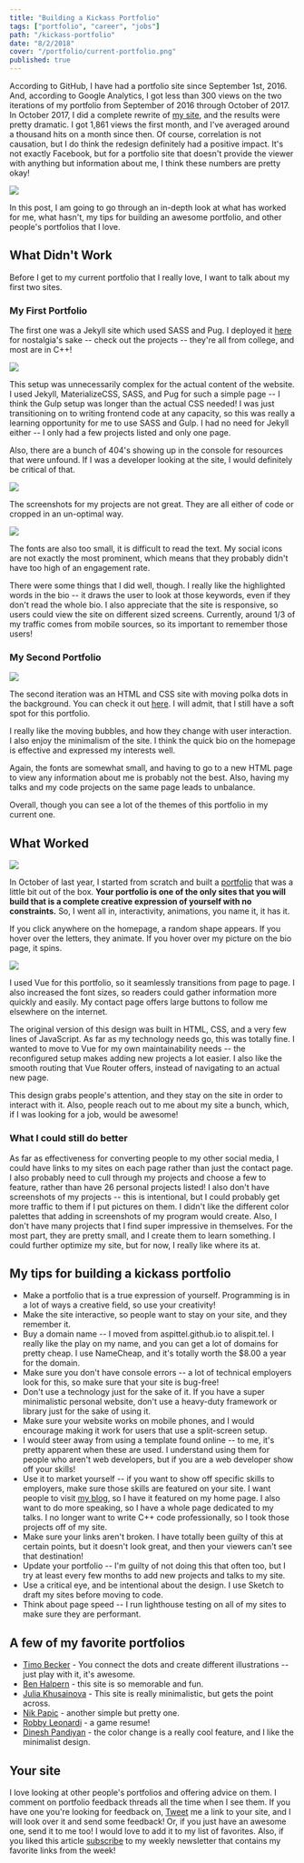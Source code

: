 ```yaml
---
title: "Building a Kickass Portfolio"
tags: ["portfolio", "career", "jobs"]
path: "/kickass-portfolio"
date: "8/2/2018"
cover: "/portfolio/current-portfolio.png"
published: true
---
```


According to GitHub, I have had a portfolio site since September 1st, 2016. And, according to Google Analytics, I got less than 300 views on the two iterations of my portfolio from September of 2016 through October of 2017. In October 2017, I did a complete rewrite of [my site](https://www.alispit.tel), and the results were pretty dramatic. I got 1,861 views the first month, and I've averaged around a thousand hits on a month since then. Of course, correlation is not causation, but I do think the redesign definitely had a positive impact. It's not exactly Facebook, but for a portfolio site that doesn't provide the viewer with anything but information about me, I think these numbers are pretty okay!

![](/portfolio/analytics.png)

In this post, I am going to go through an in-depth look at what has worked for me, what hasn't, my tips for building an awesome portfolio, and other people's portfolios that I love.

## What Didn't Work

Before I get to my current portfolio that I really love, I want to talk about my first two sites.

### My First Portfolio 

The first one was a Jekyll site which used SASS and Pug. I deployed it [here](http://average-cause.surge.sh/) for nostalgia's sake -- check out the projects -- they're all from college, and most are in C++! 

![](/portfolio/og-portfolio.png)

This setup was unnecessarily complex for the actual content of the website. I used Jekyll, MaterializeCSS, SASS, and Pug for such a simple page -- I think the Gulp setup was longer than the actual CSS needed! I was just transitioning on to writing frontend code at any capacity, so this was really a learning opportunity for me to use SASS and Gulp. I had no need for Jekyll either -- I only had a few projects listed and only one page.

Also, there are a bunch of 404's showing up in the console for resources that were unfound. If I was a developer looking at the site, I would definitely be critical of that. 

![](/portfolio/404s.png)

The screenshots for my projects are not great. They are all either of code or cropped in an un-optimal way.

![](/portfolio/project-list.png)

The fonts are also too small, it is difficult to read the text. My social icons are not exactly the most prominent, which means that they probably didn't have too high of an engagement rate. 

There were some things that I did well, though. I really like the highlighted words in the bio -- it draws the user to look at those keywords, even if they don't read the whole bio. I also appreciate that the site is responsive, so users could view the site on different sized screens. Currently, around 1/3 of my traffic comes from mobile sources, so its important to remember those users!

### My Second Portfolio

![](/portfolio/bubble-portfolio.png)

The second iteration was an HTML and CSS site with moving polka dots in the background. You can check it out [here](http://third-match.surge.sh/). I will admit, that I still have a soft spot for this portfolio.

I really like the moving bubbles, and how they change with user interaction. I also enjoy the minimalism of the site. I think the quick bio on the homepage is effective and expressed my interests well.

Again, the fonts are somewhat small, and having to go to a new HTML page to view any information about me is probably not the best. Also, having my talks and my code projects on the same page leads to unbalance.

Overall, though you can see a lot of the themes of this portfolio in my current one.

## What Worked

![](/portfolio/current-portfolio.png)

In October of last year, I started from scratch and built a [portfolio](https://www.alispit.tel) that was a little bit out of the box. **Your portfolio is one of the only sites that you will build that is a complete creative expression of yourself with no constraints.** So, I went all in, interactivity, animations, you name it, it has it. 

If you click anywhere on the homepage, a random shape appears. If you hover over the letters, they animate. If you hover over my picture on the bio page, it spins.

![](/portfolio/random-shapes.png)

I used Vue for this portfolio, so it seamlessly transitions from page to page. I also increased the font sizes, so readers could gather information more quickly and easily. My contact page offers large buttons to follow me elsewhere on the internet.

The original version of this design was built in HTML, CSS, and a very few lines of JavaScript. As far as my technology needs go, this was totally fine. I wanted to move to Vue for my own maintainability needs -- the reconfigured setup makes adding new projects a lot easier. I also like the smooth routing that Vue Router offers, instead of navigating to an actual new page.

This design grabs people's attention, and they stay on the site in order to interact with it. Also, people reach out to me about my site a bunch, which, if I was looking for a job, would be awesome!  

### What I could still do better

As far as effectiveness for converting people to my other social media, I could have links to my sites on each page rather than just the contact page. I also probably need to cull through my projects and choose a few to feature, rather than have 26 personal projects listed! I also don't have screenshots of my projects -- this is intentional, but I could probably get more traffic to them if I put pictures on them. I didn't like the different color palettes that adding in screenshots of my program would create. Also, I don't have many projects that I find super impressive in themselves. For the most part, they are pretty small, and I create them to learn something. I could further optimize my site, but for now, I really like where its at. 

## My tips for building a kickass portfolio

* Make a portfolio that is a true expression of yourself. Programming is in a lot of ways a creative field, so use your creativity!
* Make the site interactive, so people want to stay on your site, and they remember it. 
* Buy a domain name -- I moved from aspittel.github.io to alispit.tel. I really like the play on my name, and you can get a lot of domains for pretty cheap. I use NameCheap, and it's totally worth the $8.00 a year for the domain.
* Make sure you don't have console errors -- a lot of technical employers look for this, so make sure that your site is bug-free!
* Don't use a technology just for the sake of it. If you have a super minimalistic personal website, don't use a heavy-duty framework or library just for the sake of using it.
* Make sure your website works on mobile phones, and I would encourage making it work for users that use a split-screen setup.
* I would steer away from using a template found online -- to me, it's pretty apparent when these are used. I understand using them for people who aren't web developers, but if you are a web developer show off your skills!
* Use it to market yourself -- if you want to show off specific skills to employers, make sure those skills are featured on your site. I want people to visit [my blog](https://zen-of-programming.com/), so I have it featured on my home page. I also want to do more speaking, so I have a whole page dedicated to my talks. I no longer want to write C++ code professionally, so I took those projects off of my site. 
* Make sure your links aren't broken. I have totally been guilty of this at certain points, but it doesn't look great, and then your viewers can't see that destination!
* Update your portfolio -- I'm guilty of not doing this that often too, but I try at least every few months to add new projects and talks to my site.
* Use a critical eye, and be intentional about the design. I use Sketch to draft my sites before moving to code.
* Think about page speed -- I run lighthouse testing on all of my sites to make sure they are performant.

## A few of my favorite portfolios

* [Timo Becker](https://timobecker.com/) - You connect the dots and create different illustrations -- just play with it, it's awesome.
* [Ben Halpern](http://benhalpern.com/) - this site is so memorable and fun.
* [Julia Khusainova](http://julia.im/) - This site is really minimalistic, but gets the point across.
* [Nik Papic](http://nik.org/) - another simple but pretty one.
* [Robby Leonardi](http://www.rleonardi.com/interactive-resume/) - a game resume!
* [Dinesh Pandiyan](https://flexdinesh.github.io/) - the color change is a really cool feature, and I like the minimalist design.

## Your site

I love looking at other people's portfolios and offering advice on them. I comment on portfolio feedback threads all the time when I see them. If you have one you're looking for feedback on, [Tweet](https://twitter.com/aspittel) me a link to your site, and I will look over it and send some feedback! Or, if you just have an awesome one, send it to me too! I would love to add it to my list of favorites. Also, if you liked this article [subscribe](https://tinyletter.com/ali_writes_code) to my weekly newsletter that contains my favorite links from the week!
